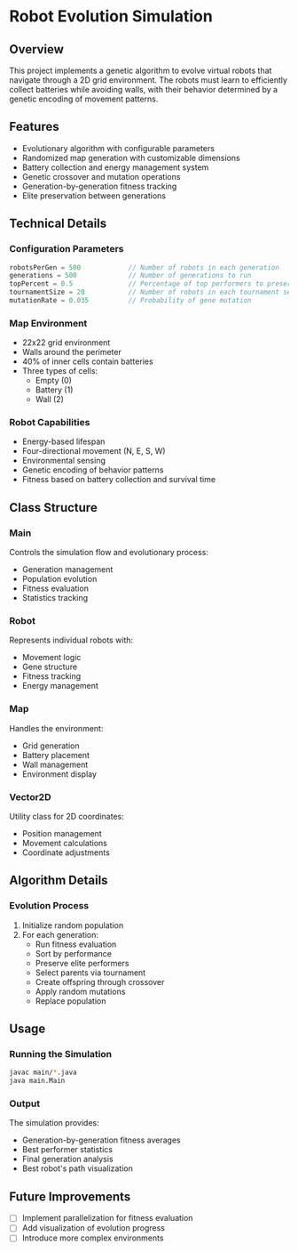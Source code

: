 # Robot Evolution Simulation

## Overview
This project implements a genetic algorithm to evolve virtual robots that navigate through a 2D grid environment. The robots must learn to efficiently collect batteries while avoiding walls, with their behavior determined by a genetic encoding of movement patterns.

## Features
- Evolutionary algorithm with configurable parameters
- Randomized map generation with customizable dimensions
- Battery collection and energy management system
- Genetic crossover and mutation operations
- Generation-by-generation fitness tracking
- Elite preservation between generations

## Technical Details

### Configuration Parameters
```java
robotsPerGen = 500            // Number of robots in each generation
generations = 500             // Number of generations to run
topPercent = 0.5              // Percentage of top performers to preserve
tournamentSize = 20           // Number of robots in each tournament selection
mutationRate = 0.035          // Probability of gene mutation
```

### Map Environment
- 22x22 grid environment
- Walls around the perimeter
- 40% of inner cells contain batteries
- Three types of cells:
  - Empty (0)
  - Battery (1)
  - Wall (2)

### Robot Capabilities
- Energy-based lifespan
- Four-directional movement (N, E, S, W)
- Environmental sensing
- Genetic encoding of behavior patterns
- Fitness based on battery collection and survival time

## Class Structure

### Main
Controls the simulation flow and evolutionary process:
- Generation management
- Population evolution
- Fitness evaluation
- Statistics tracking

### Robot
Represents individual robots with:
- Movement logic
- Gene structure
- Fitness tracking
- Energy management

### Map
Handles the environment:
- Grid generation
- Battery placement
- Wall management
- Environment display

### Vector2D
Utility class for 2D coordinates:
- Position management
- Movement calculations
- Coordinate adjustments

## Algorithm Details

### Evolution Process
1. Initialize random population
2. For each generation:
   - Run fitness evaluation
   - Sort by performance
   - Preserve elite performers
   - Select parents via tournament
   - Create offspring through crossover
   - Apply random mutations
   - Replace population

## Usage

### Running the Simulation
```bash
javac main/*.java
java main.Main
```

### Output
The simulation provides:
- Generation-by-generation fitness averages
- Best performer statistics
- Final generation analysis
- Best robot's path visualization

## Future Improvements
- [ ] Implement parallelization for fitness evaluation
- [ ] Add visualization of evolution progress
- [ ] Introduce more complex environments
